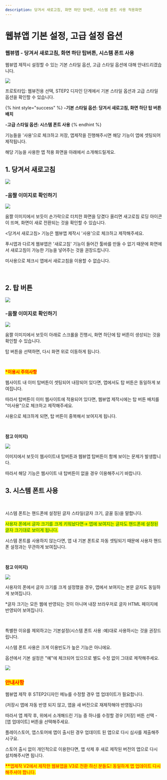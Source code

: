 ```yaml
---
description: 당겨서 새로고침, 화면 하단 탑버튼, 시스템 폰트 사용 적용화면
---
```


# 웹뷰앱 기본 설정, 고급 설정 옵션

### **웹뷰앱 - 당겨서 새로고침, 화면 하단 탑버튼, 시스템 폰트 사용**

웹뷰앱 제작시 설정할 수 있는 기본 스타일 옵션, 고급 스타일 옵션에 대해 안내드리겠습니다.



![](../../../.gitbook/assets/새로고침,탑버튼.png)

프로토타입: 웹뷰전용 선택, STEP2 디자인 단계에서 기본 스타일 옵션과 고급 스타일 옵션을 확인할 수 있습니다.

{% hint style="success" %}
**-기본 스타일 옵션: 당겨서 새로고침, 화면 하단 탑 버튼 배치**

**-고급 스타일 옵션: 시스템 폰트 사용**
{% endhint %}

​기능들을 '사용'으로 체크하고 저장, 앱제작을 진행해주시면 해당 기능이 앱에 셋팅되어 제작됩니다.

해당 기능을 사용한 앱 적용 화면을 아래에서 소개해드릴게요.



## 1. 당겨서 새로고침



![](../../../.gitbook/assets/새로고팀.png)

### **-움짤 이미지로 확인하기**

![](../../../.gitbook/assets/녹화\_2022\_06\_20\_11\_53\_50\_900.gif)

움짤 이미지에서 보듯이 손가락으로 터치한 화면을 당겼다 올리면 새고로침 로딩 아이콘이 뜨며, 화면이 새로 전환되는 것을 확인할 수 있습니다.

<당겨서 새로고침> 기능은 웹뷰앱 제작시 '사용'으로 체크하고 제작해주세요.

푸시앱과 다르게 웹뷰앱은 '새로고침' 기능이 들어간 툴바를 만들 수 없기 때문에 화면에서 새로고침이 가능한 기능을 넣어주는 것을 권장드립니다.

미사용으로 체크시 앱에서 새로고침을 이용할 수 없습니다.

​

## 2. 탑 버튼

![](../../../.gitbook/assets/탑버튼.png)



### -움짤 이미지로 확인하기

![](../../../.gitbook/assets/녹화\_2022\_06\_20\_11\_54\_37\_886.gif)

​움짤 이미지에서 보듯이 아래로 스크롤을 진행시, 화면 하단에 탑 버튼이 생성되는 것을 확인할 수 있습니다.

탑 버튼을 선택하면, 다시 화면 위로 이동하게 됩니다.

​

<mark style="color:red;">**\*이용시 주의사항**</mark>

웹사이트 내 이미 탑버튼이 셋팅되어 내장되어 있다면, 앱에서도 탑 버튼은 동일하게 보여집니다.

따라서 탑버튼이 이미 웹사이트에 적용되어 있다면, 웹뷰앱 제작시에는 탑 버튼 배치를 "미사용"으로 체크하고 제작해주세요.

사용으로 체크하게 되면, 탑 버튼이 중복해서 보여지게 됩니다.

​

**참고 이미지)**

![](../../../.gitbook/assets/탑버튼2.png)

이미지에서 보듯이 웹사이트내 탑버튼과 웹뷰앱 탑버튼이 함께 보이는 문제가 발생합니다.

따라서 해당 기능은 웹사이트 내 탑버튼이 없을 경우 이용해주시기 바랍니다.





## **3.** 시스템 폰트 사용

​

시스템 폰트는 핸드폰에 설정된 글자 스타일(글자 크기, 글꼴 등)을 말합니다.

<mark style="color:green;">사용자 폰에서 글자 크기를 크게 키워놨다면→ 앱에 보여지는 글자도 핸드폰에 설정된 글자 크기대로 보이게 됩니다.</mark>

시스템 폰트를 사용하지 않는다면, 앱 내 기본 폰트로 자동 셋팅되기 때문에 사용자 핸드폰 설정과는 무관하게 보여집니다.

​

**참고 이미지)**

![](../../../.gitbook/assets/시스템폰트1.png)

사용자의 폰에서 글자 크기를 크게 설정했을 경우, 앱에서 보여지는 본문 글자도 동일하게 보여집니다.

\*글자 크기는 모든 웹에 반영되는 것이 아니며 내장 브라우저로 글자 HTML 페이지에 반영되어 보여집니다.

​

특별한 이유를 제외하고는 기본설정(시스템 폰트 사용 :예)대로 사용하시는 것을 권장드립니다.

시스템 폰트 사용은 크게 이용빈도가 높은 기능은 아니에요.

옵션에서 기본 설정은 "예"에 체크되어 있으므로 별도 수정 없이 그대로 제작해주세요.

​![](<../../../.gitbook/assets/캡처33 (1).png>)

### <mark style="color:red;">안내사항</mark>

웹뷰앱 제작 후 STEP2디자인 메뉴를 수정할 경우 앱 업데이트가 필요합니다.

(저장시 앱에 자동 반영 되지 않고, 앱을 새 버전으로 재제작해야 반영됩니다)

따라서 앱 제작 후, 위에서 소개해드린 기능 중 하나를 수정할 경우 \[저장] 버튼 선택 -\[앱 업데이트] 버튼을 선택해주세요.

플레이스토어, 앱스토어에 앱이 출시된 경우 업데이트 된 앱으로 다시 심사를 제출해주시구요.

스토어 출시 없이 개인적으로 이용한다면, 앱 삭제 후 새로 제작된 버전의 앱으로 다시 설치해주시면 됩니다.

<mark style="color:red;">**\*\***</mark><mark style="color:red;">앱제작 V2에서 제작한 웹뷰앱을 V3로 전환 하신 분들도! 동일하게 앱 업데이트 다시 해주셔야 합니다.</mark>











